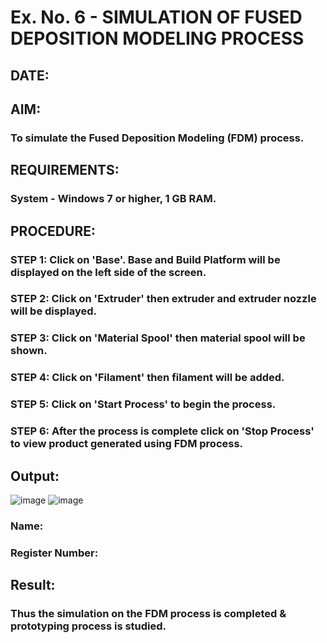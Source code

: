 # Ex. No. 6 - SIMULATION OF FUSED DEPOSITION MODELING PROCESS

## DATE: 
## AIM:
### To simulate the Fused Deposition Modeling (FDM) process.

## REQUIREMENTS:
### System - Windows 7 or higher, 1 GB RAM.

## PROCEDURE:
### STEP 1: Click on 'Base'. Base and Build Platform will be displayed on the left side of the screen.
### STEP 2: Click on 'Extruder' then extruder and extruder nozzle will be displayed.
### STEP 3: Click on 'Material Spool' then material spool will be shown.
### STEP 4: Click on 'Filament' then filament will be added.
### STEP 5: Click on 'Start Process' to begin the process.
### STEP 6: After the process is complete click on 'Stop Process' to view product generated using FDM process.

## Output:
![image](https://github.com/arshitha7/Ex.-No---6.-SIMULATION-OF-FUSED-DEPOSITION-MODELING-PROCESS/assets/144979143/19db015d-cd26-423a-a7b6-1034a8556a44)
![image](https://github.com/arshitha7/Ex.-No---6.-SIMULATION-OF-FUSED-DEPOSITION-MODELING-PROCESS/assets/144979143/61e3c3d4-3200-4ac3-b967-d9c444bf0f63)


### Name:
### Register Number:

## Result:
### Thus the simulation on the FDM process is completed & prototyping process is studied.
